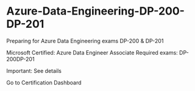 # Azure-Data-Engineering-DP-200-DP-201
Preparing for Azure Data Engineering exams DP-200 &amp; DP-201 

Microsoft Certified: Azure Data Engineer Associate
Required exams: DP-200DP-201

Important: See details

Go to Certification Dashboard 
